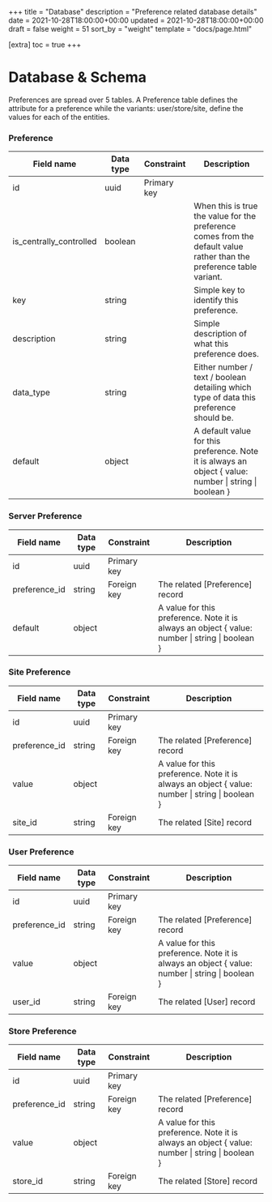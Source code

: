 +++
title = "Database"
description = "Preference related database details"
date = 2021-10-28T18:00:00+00:00
updated = 2021-10-28T18:00:00+00:00
draft = false
weight = 51
sort_by = "weight"
template = "docs/page.html"

[extra]
toc = true
+++

# Database & Schema

Preferences are spread over 5 tables. A Preference table defines the attribute for a preference while the variants: user/store/site, define the values for each of the entities.

### Preference

| Field name              | Data type | Constraint  | Description                                                                                                           |
| ----------------------- | --------- | ----------- | --------------------------------------------------------------------------------------------------------------------- |
| id                      | uuid      | Primary key |                                                                                                                       |
| is_centrally_controlled | boolean   |             | When this is true the value for the preference comes from the default value rather than the preference table variant. |
| key                     | string    |             | Simple key to identify this preference.                                                                               |
| description             | string    |             | Simple description of what this preference does.                                                                      |
| data_type               | string    |             | Either number / text / boolean detailing which type of data this preference should be.                                |
| default                 | object    |             | A default value for this preference. Note it is always an object { value: number \| string \| boolean }               |

### Server Preference

| Field name    | Data type | Constraint  | Description                                                                                     |
| ------------- | --------- | ----------- | ----------------------------------------------------------------------------------------------- |
| id            | uuid      | Primary key |                                                                                                 |
| preference_id | string    | Foreign key | The related [Preference] record                                                                 |
| default       | object    |             | A value for this preference. Note it is always an object { value: number \| string \| boolean } |

### Site Preference

| Field name    | Data type | Constraint  | Description                                                                                     |
| ------------- | --------- | ----------- | ----------------------------------------------------------------------------------------------- |
| id            | uuid      | Primary key |                                                                                                 |
| preference_id | string    | Foreign key | The related [Preference] record                                                                 |
| value         | object    |             | A value for this preference. Note it is always an object { value: number \| string \| boolean } |
| site_id       | string    | Foreign key | The related [Site] record                                                                       |

### User Preference

| Field name    | Data type | Constraint  | Description                                                                                     |
| ------------- | --------- | ----------- | ----------------------------------------------------------------------------------------------- |
| id            | uuid      | Primary key |                                                                                                 |
| preference_id | string    | Foreign key | The related [Preference] record                                                                 |
| value         | object    |             | A value for this preference. Note it is always an object { value: number \| string \| boolean } |
| user_id       | string    | Foreign key | The related [User] record                                                                       |

### Store Preference

| Field name    | Data type | Constraint  | Description                                                                                     |
| ------------- | --------- | ----------- | ----------------------------------------------------------------------------------------------- |
| id            | uuid      | Primary key |                                                                                                 |
| preference_id | string    | Foreign key | The related [Preference] record                                                                 |
| value         | object    |             | A value for this preference. Note it is always an object { value: number \| string \| boolean } |
| store_id      | string    | Foreign key | The related [Store] record                                                                      |
